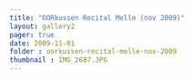 ```yaml
---
title: "OORkussen Recital Melle (nov 2009)"
layout: gallery2 
pager: true
date: 2009-11-01
folder : oorkussen-recital-melle-nov-2009
thumbnail : IMG_2687.JPG
---
```

